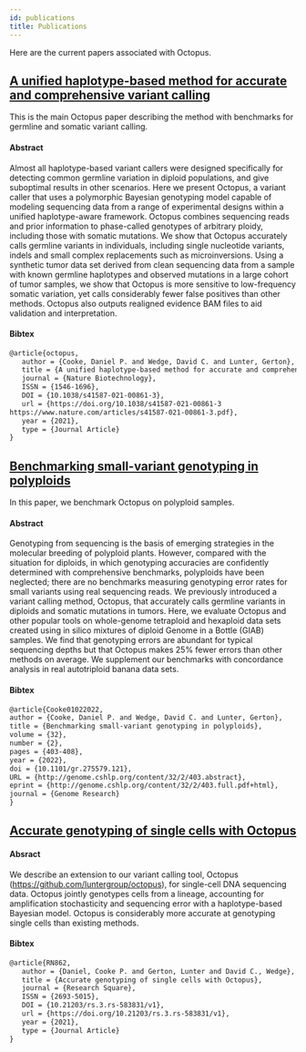 ```yaml
---
id: publications
title: Publications
---
```


Here are the current papers associated with Octopus.

## [A unified haplotype-based method for accurate and comprehensive variant calling](https://www.nature.com/articles/s41587-021-00861-3)

This is the main Octopus paper describing the method with benchmarks for germline and somatic variant calling.

#### Abstract

Almost all haplotype-based variant callers were designed specifically for detecting common germline variation in diploid populations, and give suboptimal results in other scenarios. Here we present Octopus, a variant caller that uses a polymorphic Bayesian genotyping model capable of modeling sequencing data from a range of experimental designs within a unified haplotype-aware framework. Octopus combines sequencing reads and prior information to phase-called genotypes of arbitrary ploidy, including those with somatic mutations. We show that Octopus accurately calls germline variants in individuals, including single nucleotide variants, indels and small complex replacements such as microinversions. Using a synthetic tumor data set derived from clean sequencing data from a sample with known germline haplotypes and observed mutations in a large cohort of tumor samples, we show that Octopus is more sensitive to low-frequency somatic variation, yet calls considerably fewer false positives than other methods. Octopus also outputs realigned evidence BAM files to aid validation and interpretation.

#### Bibtex

```tex
@article{octopus,
   author = {Cooke, Daniel P. and Wedge, David C. and Lunter, Gerton},
   title = {A unified haplotype-based method for accurate and comprehensive variant calling},
   journal = {Nature Biotechnology},
   ISSN = {1546-1696},
   DOI = {10.1038/s41587-021-00861-3},
   url = {https://doi.org/10.1038/s41587-021-00861-3
https://www.nature.com/articles/s41587-021-00861-3.pdf},
   year = {2021},
   type = {Journal Article}
}
```

## [Benchmarking small-variant genotyping in polyploids](https://genome.cshlp.org/content/32/2/403)

In this paper, we benchmark Octopus on polyploid samples.

#### Abstract

Genotyping from sequencing is the basis of emerging strategies in the molecular breeding of polyploid plants. However, compared with the situation for diploids, in which genotyping accuracies are confidently determined with comprehensive benchmarks, polyploids have been neglected; there are no benchmarks measuring genotyping error rates for small variants using real sequencing reads. We previously introduced a variant calling method, Octopus, that accurately calls germline variants in diploids and somatic mutations in tumors. Here, we evaluate Octopus and other popular tools on whole-genome tetraploid and hexaploid data sets created using in silico mixtures of diploid Genome in a Bottle (GIAB) samples. We find that genotyping errors are abundant for typical sequencing depths but that Octopus makes 25% fewer errors than other methods on average. We supplement our benchmarks with concordance analysis in real autotriploid banana data sets.

#### Bibtex

```tex
@article{Cooke01022022,
author = {Cooke, Daniel P. and Wedge, David C. and Lunter, Gerton}, 
title = {Benchmarking small-variant genotyping in polyploids},
volume = {32}, 
number = {2}, 
pages = {403-408}, 
year = {2022}, 
doi = {10.1101/gr.275579.121}, 
URL = {http://genome.cshlp.org/content/32/2/403.abstract}, 
eprint = {http://genome.cshlp.org/content/32/2/403.full.pdf+html}, 
journal = {Genome Research} 
}
```

## [Accurate genotyping of single cells with Octopus](https://www.researchsquare.com/article/rs-583831/v1)

#### Absract

We describe an extension to our variant calling tool, Octopus (https://github.com/luntergroup/octopus), for single-cell DNA sequencing data. Octopus jointly genotypes cells from a lineage, accounting for amplification stochasticity and sequencing error with a haplotype-based Bayesian model. Octopus is considerably more accurate at genotyping single cells than existing methods.

#### Bibtex

```tex
@article{RN862,
   author = {Daniel, Cooke P. and Gerton, Lunter and David C., Wedge},
   title = {Accurate genotyping of single cells with Octopus},
   journal = {Research Square},
   ISSN = {2693-5015},
   DOI = {10.21203/rs.3.rs-583831/v1},
   url = {https://doi.org/10.21203/rs.3.rs-583831/v1},
   year = {2021},
   type = {Journal Article}
}

```
